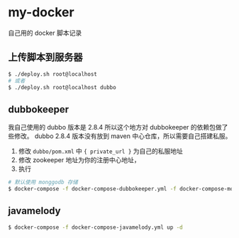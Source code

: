 # my-docker

自己用的 docker 脚本记录

## 上传脚本到服务器

```bash
$ ./deploy.sh root@localhost 
# 或者
$ ./deploy.sh root@localhost dubbo
```

## dubbokeeper

我自己使用的 dubbo 版本是 2.8.4 所以这个地方对 dubbokeeper 的依赖包做了些修改。
dubbo 2.8.4 版本没有放到 maven 中心仓库，所以需要自己搭建私服。

1. 修改 `dubbo/pom.xml` 中 `{ private_url }` 为自己的私服地址
2. 修改 zookeeper 地址为你的注册中心地址，
3. 执行 

```bash
# 默认使用 monggodb 存储
$ docker-compose -f docker-compose-dubbokeeper.yml -f docker-compose-mongo.yml up -d
```

## javamelody

```bash
$ docker-compose -f docker-compose-javamelody.yml up -d
```
